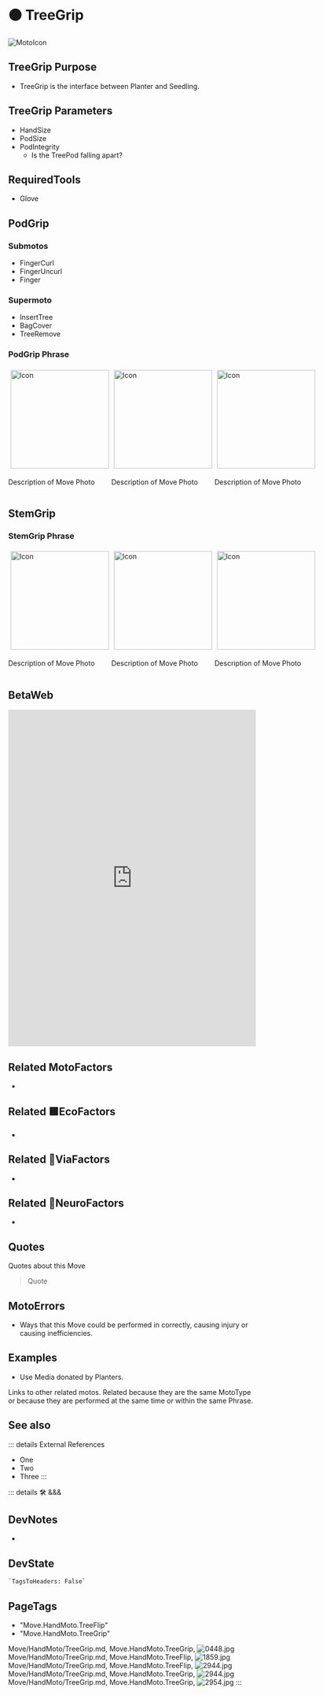 
# 🟠 <moto>TreeGrip</moto>

![MotoIcon](/Move/Moto_Icon.png)

## TreeGrip Purpose

- TreeGrip is the interface between Planter and Seedling.

## TreeGrip Parameters

- HandSize
- PodSize
- PodIntegrity
    - Is the TreePod falling apart?

## RequiredTools

- Glove

## PodGrip

### Submotos

- FingerCurl
- FingerUncurl
- Finger

### Supermoto

- InsertTree
- BagCover
- TreeRemove

### <moto>PodGrip Phrase</moto>

<div style="display: flex">
    <div>
        <img style="margin: 5px" height="200" width="200" alt="Icon" src="/Move/Moto_Icon.png"/>
        <p>Description of Move Photo</p>
    </div>
    <div>
        <img style="margin: 5px" height="200" width="200" alt="Icon" src="/Move/Moto_Icon.png"/>
        <p>Description of Move Photo</p>
    </div>
    <div>
        <img style="margin: 5px" height="200" width="200" alt="Icon" src="/Move/Moto_Icon.png"/>
        <p>Description of Move Photo</p>
    </div>
</div>

## StemGrip

### <moto>StemGrip Phrase</moto>

<div style="display: flex">
    <div>
        <img style="margin: 5px" height="200" width="200" alt="Icon" src="/Move/Moto_Icon.png"/>
        <p>Description of Move Photo</p>
    </div>
    <div>
        <img style="margin: 5px" height="200" width="200" alt="Icon" src="/Move/Moto_Icon.png"/>
        <p>Description of Move Photo</p>
    </div>
    <div>
        <img style="margin: 5px" height="200" width="200" alt="Icon" src="/Move/Moto_Icon.png"/>
        <p>Description of Move Photo</p>
    </div>
</div>

## BetaWeb

<iframe
    width="100%"
    height="684"
    frameborder="0"
    src="https://observablehq.com/embed/@d3/force-directed-graph/2?cells=chart"
></iframe>

## Related <moto>MotoFactors</moto>

-

## Related 🟩<eko>EcoFactors</eko>

-

## Related 🔻<via>ViaFactors</via>

-

## Related 💜<neuro>NeuroFactors</neuro>

-  

## Quotes

Quotes about this Move

> Quote

## MotoErrors

- Ways that this Move could be performed in correctly, causing injury or causing inefficiencies.

## Examples

- Use Media donated by Planters.

Links to other related motos. Related because they are the same MotoType or because they are performed at the same time or within the same Phrase.

## See also

::: details External References

- One
- Two
- Three
:::

::: details 🛠 <dev>&&&</dev>

## DevNotes

-

## DevState

```py
`TagsToHeaders: False`
```

<h2>PageTags</h2>

- "Move.HandMoto.TreeFlip"
- "Move.HandMoto.TreeGrip"

Move/HandMoto/TreeGrip.md, <dev>Move.HandMoto.TreeGrip</dev>, ![0448.jpg](/PaperPhoto/0448.jpg)
Move/HandMoto/TreeGrip.md, <dev>Move.HandMoto.TreeFlip</dev>, ![1859.jpg](/PaperPhoto/1859.jpg)
Move/HandMoto/TreeGrip.md, <dev>Move.HandMoto.TreeFlip</dev>, ![2944.jpg](/PaperPhoto/2944.jpg)
Move/HandMoto/TreeGrip.md, <dev>Move.HandMoto.TreeGrip</dev>, ![2944.jpg](/PaperPhoto/2944.jpg)
Move/HandMoto/TreeGrip.md, <dev>Move.HandMoto.TreeGrip</dev>, ![2954.jpg](/PaperPhoto/2954.jpg)
:::
